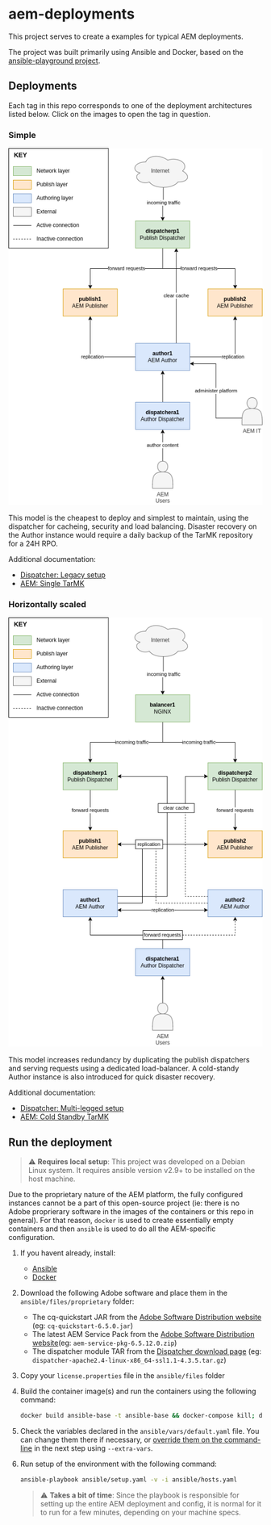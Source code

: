 # aem-deployments

This project serves to create a examples for typical AEM deployments.

The project was built primarily using Ansible and Docker, based on the [ansible-playground project](https://github.com/theopendle/ansible-playground).

## Deployments

Each tag in this repo corresponds to one of the deployment architectures listed below. Click on the images to open the tag in question.

### Simple
[![simple](./doc/simple.png)]()

This model is the cheapest to deploy and simplest to maintain, using the dispatcher for cacheing, security and load balancing. Disaster recovery on the Author instance would require a daily backup of the TarMK repository for a 24H RPO.

Additional documentation:
* [Dispatcher: Legacy setup](https://experienceleague.adobe.com/docs/experience-manager-learn/dispatcher-tutorial/chapter-2.html%3Flang%3Dit#the-%E2%80%9Clegacy%E2%80%9D-setup)
* [AEM: Single TarMK](https://experienceleague.adobe.com/docs/experience-manager-64/deploying/deploying/recommended-deploys.html?lang=en#single-tarmk-instance)


### Horizontally scaled
[![horizontal](./doc/horizontal.png)]()

This model increases redundancy by duplicating the publish dispatchers and serving requests using a dedicated load-balancer. A cold-standy Author instance is also introduced for quick disaster recovery.

Additional documentation:
* [Dispatcher: Multi-legged setup](https://experienceleague.adobe.com/docs/experience-manager-learn/dispatcher-tutorial/chapter-2.html%3Flang%3Dit#multi-legged-setup)
* [AEM: Cold Standby TarMK](https://experienceleague.adobe.com/docs/experience-manager-64/deploying/deploying/recommended-deploys.html?lang=en#tarmk-cold-standby)


## Run the deployment

> :warning: **Requires local setup**: This project was developed on a Debian Linux system. It requires ansible version v2.9+ to be installed on the host machine. 

Due to the proprietary nature of the AEM platform, the fully configured instances cannot be a part of this open-source project (ie: there is no Adobe proprierary software in the images of the containers or this repo in general). For that reason, `docker` is used to create essentially empty containers and then `ansible` is used to do all the AEM-specific configuration. 

1. If you havent already, install:
    * [Ansible](https://docs.ansible.com/ansible/latest/installation_guide/intro_installation.html)
    * [Docker](https://docs.docker.com/get-docker/)

2. Download the following Adobe software and place them in the `ansible/files/proprietary` folder:
    * The cq-quickstart JAR from the [Adobe Software Distribution website](https://experience.adobe.com/#/downloads/content/software-distribution/en/aem.html) (eg: `cq-quickstart-6.5.0.jar`)
    * The latest AEM Service Pack from the [Adobe Software Distribution website](https://experience.adobe.com/#/downloads/content/software-distribution/en/aem.html)(eg: `aem-service-pkg-6.5.12.0.zip`)
    * The dispatcher module TAR from the [Dispatcher download page](https://experienceleague.adobe.com/docs/experience-manager-dispatcher/using/getting-started/release-notes.html?lang=en#downloads) (eg: `dispatcher-apache2.4-linux-x86_64-ssl1.1-4.3.5.tar.gz`)

3. Copy your `license.properties` file in the `ansible/files` folder

4. Build the container image(s) and run the containers using the following command:
    ```bash
    docker build ansible-base -t ansible-base && docker-compose kill; docker-compose rm -f && docker-compose build && docker-compose up -d
    ```

5. Check the variables declared in the `ansible/vars/default.yaml` file. You can change them there if necessary, or [override them on the command-line](https://docs.ansible.com/ansible/latest/user_guide/playbooks_variables.html#defining-variables-at-runtime) in the next step using `--extra-vars`.

6. Run setup of the environment with the following command:
    ```bash
    ansible-playbook ansible/setup.yaml -v -i ansible/hosts.yaml
    ```
    > :warning: **Takes a bit of time**: Since the playbook is responsible for setting up the entire AEM deployment and config, it is normal for it to run for a few minutes, depending on your machine specs.
